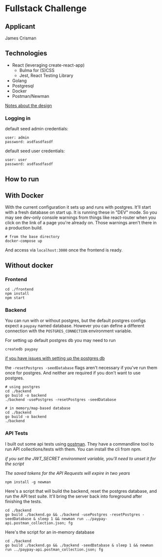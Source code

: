 # Fullstack Challenge

## Applicant

James Crisman

## Technologies

- React (leveraging create-react-app)
  - Bulma for (S)CSS
  - Jest, React Testing Library
- Golang
- Postgresql
- Docker
- Postman/Newman

[Notes about the design](./DESIGN.md)

### Logging in

default seed admin credentials:
```
user: admin
password: asdfasdfasdf
```
default seed user credentials:
```
user: user
password: asdfasdfasdf
```

## How to run

## With Docker

With the current configuration it sets up and runs with postgres. It'll start with a fresh database on start up. It is running these in "DEV" mode. So you may see dev-only console warnings from things like react-router when you click on the link of a page you're already on. Those warnings aren't there in a production build.

```
# from the base directory
docker-compose up
```

And access via `localhost:3000` once the frontend is ready.

## Without docker

### Frontend

```
cd ./frontend
npm install
npm start
```

### Backend

You can run with or without postgres, but the default postgres configs expect a `paypay` named database. However you can define a different connection with the `POSTGRES_CONNECTION` environment variable.

For setting up default postgres db you may need to run

```
createdb paypay
```

[if you have issues with setting up the postgres db](https://www.postgresql.org/docs/10/tutorial-createdb.html)

the `-resetPostgres -seedDatabase` flags aren't necessary if you've run them once for postgres. And neither are required if you don't want to use postgres.

```
# using postgres
cd ./backend
go build -o backend
./backend -usePostgres -resetPostgres -seedDatabase
```

```
# in memory/map-based database
cd ./backend
go build -o backend
./backend
```

### API Tests

I built out some api tests using [postman](https://www.getpostman.com/). They have a commandline tool to run API collections/tests with them. You can install the cli from npm.

*if you set the JWT_SECRET environment variable, you'll need to unset it for the script*

*The saved tokens for the API Requests will expire in two years*

```
npm install -g newman
```

Here's a script that will build the backend, reset the postgres database, and run the API test suite. It'll bring the server back into foreground after finishing the tests.

```
cd ./backend
go build ./backend.go && ./backend -usePostgres -resetPostgres -seedDatabase & sleep 1 && newman run ../paypay-api.postman_collection.json; fg
```

Here's the script for an in-memory database

```
cd ./backend
go build ./backend.go && ./backend -seedDatabase & sleep 1 && newman run ../paypay-api.postman_collection.json; fg
```